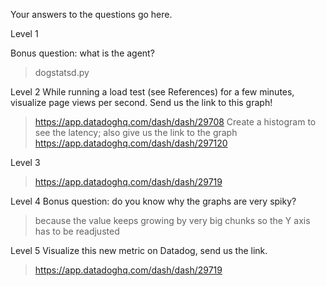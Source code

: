 Your answers to the questions go here.

Level 1

Bonus question: what is the agent?
> dogstatsd.py

Level 2
While running a load test (see References) for a few minutes, visualize page views per second. Send us the link to this graph!
> https://app.datadoghq.com/dash/dash/29708
Create a histogram to see the latency; also give us the link to the graph
> https://app.datadoghq.com/dash/dash/297120

Level 3
> https://app.datadoghq.com/dash/dash/29719

Level 4
Bonus question: do you know why the graphs are very spiky?
> because the value keeps growing by  very big chunks so the Y axis has to be readjusted

Level 5
Visualize this new metric on Datadog, send us the link.
> https://app.datadoghq.com/dash/dash/29719 